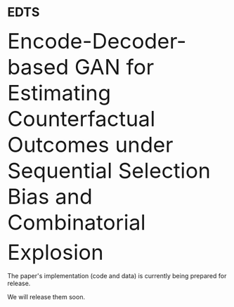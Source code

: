 # EDTS
<font size=40> Encode-Decoder-based GAN for Estimating Counterfactual Outcomes under Sequential Selection Bias and Combinatorial Explosion　</font>


The paper's implementation (code and data) is currently being prepared for release.

We will release them soon.
